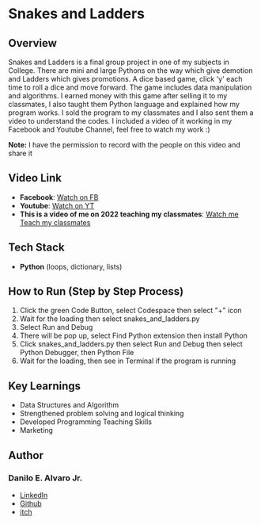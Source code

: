 
# Snakes and Ladders
## Overview
Snakes and Ladders is a final group project in one of my subjects in College. There are mini and large Pythons on the way which give demotion and Ladders which gives promotions. A dice based game, click 'y' each time to roll a dice and move forward. The game includes
data manipulation and algorithms. I earned money with this game after selling it to my classmates, I also taught them Python language and explained how my program works. I sold the program to my classmates and I also sent them a video to understand the codes. 
I included a video of it working in my Facebook and Youtube Channel, feel free to watch my work :) 

**Note:**    I have the permission to record with the people on this video and share it
## Video Link
- **Facebook**: [Watch on FB](https://www.facebook.com/share/v/1CrK9MEjZW/)
- **Youtube**: [Watch on YT](https://www.youtube.com/watch?v=GhApr2gbvSQ)
- **This is a video of me on 2022 teaching my classmates**: [Watch me Teach my classmates](https://drive.google.com/file/d/1XT6Dam6_Mtn7xvx23NcTR5Y2w_6nRcWz/view?usp=sharing.)
## Tech Stack
- **Python** (loops, dictionary, lists)
## How to Run (Step by Step Process)
1. Click the green Code Button, select Codespace then select "+" icon
2. Wait for the loading then select snakes_and_ladders.py
3. Select Run and Debug
4. There will be pop up, select Find Python extension then install Python
5. Click snakes_and_ladders.py then select Run and Debug then select Python Debugger, then Python File
6. Wait for the loading, then see in Terminal if the program is running
## Key Learnings
- Data Structures and Algorithm
- Strengthened problem solving and logical thinking
- Developed Programming Teaching Skills
- Marketing
## Author
### Danilo E. Alvaro Jr.
- [LinkedIn](https://www.linkedin.com/in/danilo-alvaro-16b17534b/)
- [Github](https://github.com/Dan013577947)
- [itch](https://danilo031717.itch.io/)


